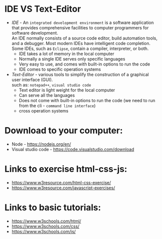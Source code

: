# IDE VS Text-Editor

* *IDE* - An `integrated development environment` is a software application that provides comprehensive facilities to computer programmers for software development.    
An IDE normally consists of a source code editor, build automation tools, and a debugger. Most modern IDEs have intelligent code completion. Some IDEs, such as `Eclipse`, contain a compiler, interpreter, or both. 
    * IDE takes a lot of memory in the local computer
    * Normally a single IDE serves only specific languages
    * Very easy to use, and comes with built-in options to run the code
    * IDE comes to specific operation systems
*  *Text-Editor* - various tools to simplify the construction of a graphical user interface (GUI).    
such as: `notepad++`, `visual studio code`
    * Text editor is light weight for the local computer
    * Can serve all the languages
    * Does not come with built-in options to run the code (we need to run from the cli - `command line interface`)
    * cross operation systems
    


# Download to your computer:
* Node - https://nodejs.org/en/
* Visual studio code - https://code.visualstudio.com/download


# Links to exercise html-css-js:
* https://www.w3resource.com/html-css-exercise/
* https://www.w3resource.com/javascript-exercises/

# Links to basic tutorials:
* https://www.w3schools.com/html/
* https://www.w3schools.com/css/
* https://www.w3schools.com/js/
